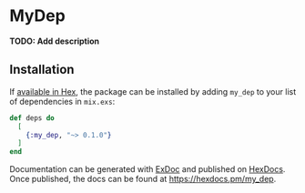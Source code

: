 # MyDep

**TODO: Add description**

## Installation

If [available in Hex](https://hex.pm/docs/publish), the package can be installed
by adding `my_dep` to your list of dependencies in `mix.exs`:

```elixir
def deps do
  [
    {:my_dep, "~> 0.1.0"}
  ]
end
```

Documentation can be generated with [ExDoc](https://github.com/elixir-lang/ex_doc)
and published on [HexDocs](https://hexdocs.pm). Once published, the docs can
be found at <https://hexdocs.pm/my_dep>.

